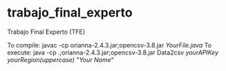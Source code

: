 # trabajo_final_experto
Trabajo Final Experto (TFE)

To compile: javac -cp orianna-2.4.3.jar;opencsv-3.8.jar _YourFile.java_
To execute: java -cp .;orianna-2.4.3.jar;opencsv-3.8.jar Data2csv _yourAPIKey_ _yourRegion(uppercase)_ "_Your Name_"

